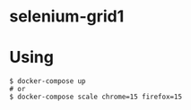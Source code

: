 # selenium-grid1

# Using

```
$ docker-compose up
# or
$ docker-compose scale chrome=15 firefox=15
```
